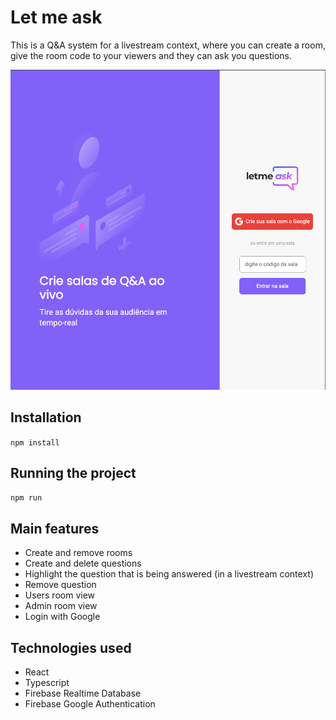 # Let me ask
This is a Q&A system for a livestream context, where you can create a room, give the room code to your viewers and they can ask you questions.

![Home!](home.png)

## Installation
`npm install`

## Running the project
`npm run`

## Main features
<ul> 
  <li>Create and remove rooms</li>
  <li>Create and delete questions</li>
  <li>Highlight the question that is being answered (in a livestream context)</li>
  <li>Remove question</li>
  <li>Users room view</li>
  <li>Admin room view</li>
  <li>Login with Google</li>
</ul>

## Technologies used
<ul>
  <li>React</li>
  <li>Typescript</li>
  <li>Firebase Realtime Database</li>
  <li>Firebase Google Authentication</li>
</ul>


